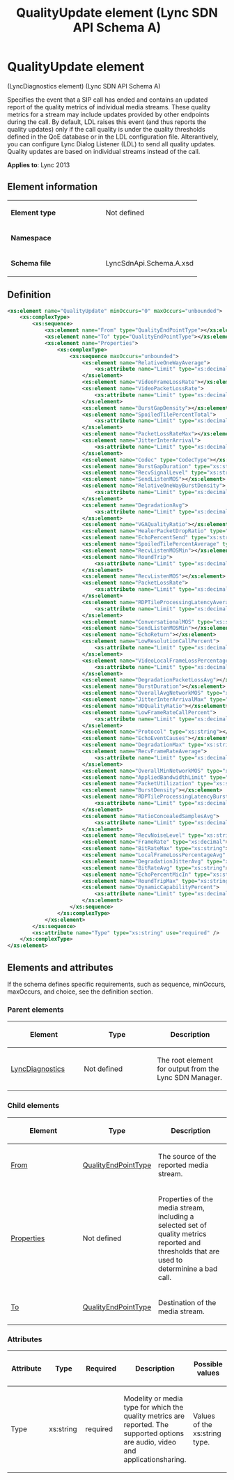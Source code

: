 ﻿---
title: QualityUpdate element  (Lync SDN API Schema A)
TOCTitle: QualityUpdate element
ms:assetid: 4948a34e-0ffe-2282-2e77-010f3db136db
ms:mtpsurl: https://msdn.microsoft.com/en-us/library/Dn439275(v=office.15)
ms:contentKeyID: 57261011
ms.date: 07/24/2014
mtps_version: v=office.15
dev_langs:
- xml
---

# QualityUpdate element 

(LyncDiagnostics element) (Lync SDN API Schema A)

Specifies the event that a SIP call has ended and contains an updated report of the quality metrics of individual media streams. These quality metrics for a stream may include updates provided by other endpoints during the call. By default, LDL raises this event (and thus reports the quality updates) only if the call quality is under the quality thresholds defined in the QoE database or in the LDL configuration file. Alterantively, you can configure Lync Dialog Listener (LDL) to send all quality updates. Quality updates are based on individual streams instead of the call.


**Applies to**: Lync 2013

## Element information

<table>
<colgroup>
<col style="width: 50%" />
<col style="width: 50%" />
</colgroup>
<tbody>
<tr class="odd">
<td><p><strong>Element type</strong></p></td>
<td><p>Not defined</p></td>
</tr>
<tr class="even">
<td><p><strong>Namespace</strong></p></td>
<td><p></p></td>
</tr>
<tr class="odd">
<td><p><strong>Schema file</strong></p></td>
<td><p>LyncSdnApi.Schema.A.xsd</p></td>
</tr>
</tbody>
</table>


## Definition

``` xml
<xs:element name="QualityUpdate" minOccurs="0" maxOccurs="unbounded">
    <xs:complexType>
        <xs:sequence>
            <xs:element name="From" type="QualityEndPointType"></xs:element>
            <xs:element name="To" type="QualityEndPointType"></xs:element>
            <xs:element name="Properties">
                <xs:complexType>
                    <xs:sequence maxOccurs="unbounded">
                        <xs:element name="RelativeOneWayAverage">
                            <xs:attribute name="Limit" type="xs:decimal" use="optional" />
                        </xs:element>
                        <xs:element name="VideoFrameLossRate"></xs:element>
                        <xs:element name="VideoPacketLossRate">
                            <xs:attribute name="Limit" type="xs:decimal" use="optional" />
                        </xs:element>
                        <xs:element name="BurstGapDensity"></xs:element>
                        <xs:element name="SpoiledTilePercentTotal">
                            <xs:attribute name="Limit" type="xs:decimal" use="optional" />
                        </xs:element>
                        <xs:element name="PacketLossRateMax"></xs:element>
                        <xs:element name="JitterInterArrival">
                            <xs:attribute name="Limit" type="xs:decimal" use="optional" />
                        </xs:element>
                        <xs:element name="Codec" type="CodecType"></xs:element>
                        <xs:element name="BurstGapDuration" type="xs:string"></xs:element>
                        <xs:element name="RecvSignalLevel" type="xs:string"></xs:element>
                        <xs:element name="SendListenMOS"></xs:element>
                        <xs:element name="RelativeOneWayBurstDensity">
                            <xs:attribute name="Limit" type="xs:decimal" use="optional" />
                        </xs:element>
                        <xs:element name="DegradationAvg">
                            <xs:attribute name="Limit" type="xs:decimal" use="optional" />
                        </xs:element>
                        <xs:element name="VGAQualityRatio"></xs:element>
                        <xs:element name="HealerPacketDropRatio" type="xs:string"></xs:element>
                        <xs:element name="EchoPercentSend" type="xs:string"></xs:element>
                        <xs:element name="SpoiledTilePercentAverage" type="xs:decimal"></xs:element>
                        <xs:element name="RecvListenMOSMin"></xs:element>
                        <xs:element name="RoundTrip">
                            <xs:attribute name="Limit" type="xs:decimal" use="optional" />
                        </xs:element>
                        <xs:element name="RecvListenMOS"></xs:element>
                        <xs:element name="PacketLossRate">
                            <xs:attribute name="Limit" type="xs:decimal" use="optional" />
                        </xs:element>
                        <xs:element name="RDPTileProcessingLatencyAverage">
                            <xs:attribute name="Limit" type="xs:decimal" use="optional" />
                        </xs:element>
                        <xs:element name="ConversationalMOS" type="xs:string"></xs:element>
                        <xs:element name="SendListenMOSMin"></xs:element>
                        <xs:element name="EchoReturn"></xs:element>
                        <xs:element name="LowResolutionCallPercent">
                            <xs:attribute name="Limit" type="xs:decimal" use="optional" />
                        </xs:element>
                        <xs:element name="VideoLocalFrameLossPercentageAvg">
                            <xs:attribute name="Limit" type="xs:decimal" use="optional" />
                        </xs:element>
                        <xs:element name="DegradationPacketLossAvg"></xs:element>
                        <xs:element name="BurstDuration"></xs:element>
                        <xs:element name="OverallAvgNetworkMOS" type="xs:string"></xs:element>
                        <xs:element name="JitterInterArrivalMax" type="xs:string"></xs:element>
                        <xs:element name="HDQualityRatio"></xs:element>
                        <xs:element name="LowFrameRateCallPercent">
                            <xs:attribute name="Limit" type="xs:decimal" use="optional" />
                        </xs:element>
                        <xs:element name="Protocol" type="xs:string"></xs:element>
                        <xs:element name="EchoEventCauses"></xs:element>
                        <xs:element name="DegradationMax" type="xs:string"></xs:element>
                        <xs:element name="RecvFrameRateAverage">
                            <xs:attribute name="Limit" type="xs:decimal" use="optional" />
                        </xs:element>
                        <xs:element name="OverallMinNetworkMOS" type="xs:string"></xs:element>
                        <xs:element name="AppliedBandwidthLimit" type="xs:unsignedInt" minOccurs="0"></xs:element>
                        <xs:element name="PacketUtilization" type="xs:string"></xs:element>
                        <xs:element name="BurstDensity"></xs:element>
                        <xs:element name="RDPTileProcessingLatencyBurstDensity">
                            <xs:attribute name="Limit" type="xs:decimal" use="optional" />
                        </xs:element>
                        <xs:element name="RatioConcealedSamplesAvg">
                            <xs:attribute name="Limit" type="xs:decimal" use="optional" />
                        </xs:element>
                        <xs:element name="RecvNoiseLevel" type="xs:string"></xs:element>
                        <xs:element name="FrameRate" type="xs:decimal"></xs:element>
                        <xs:element name="BitRateMax" type="xs:string"></xs:element>
                        <xs:element name="LocalFrameLossPercentageAvg" type="xs:string"></xs:element>
                        <xs:element name="DegradationJitterAvg" type="xs:string"></xs:element>
                        <xs:element name="BitRateAvg" type="xs:string"></xs:element>
                        <xs:element name="EchoPercentMicIn" type="xs:string"></xs:element>
                        <xs:element name="RoundTripMax" type="xs:string"></xs:element>
                        <xs:element name="DynamicCapabilityPercent">
                            <xs:attribute name="Limit" type="xs:decimal" use="optional" />
                        </xs:element>
                    </xs:sequence>
                </xs:complexType>
            </xs:element>
        </xs:sequence>
        <xs:attribute name="Type" type="xs:string" use="required" />
    </xs:complexType>
</xs:element>
```

## Elements and attributes

If the schema defines specific requirements, such as sequence, minOccurs, maxOccurs, and choice, see the definition section.

### Parent elements

<table>
<colgroup>
<col style="width: 33%" />
<col style="width: 33%" />
<col style="width: 33%" />
</colgroup>
<thead>
<tr class="header">
<th><p>Element</p></th>
<th><p>Type</p></th>
<th><p>Description</p></th>
</tr>
</thead>
<tbody>
<tr class="odd">
<td><p><a href="lyncdiagnostics-element-lync-sdn-api-schema-a.md">LyncDiagnostics</a></p></td>
<td><p>Not defined</p></td>
<td><p>The root element for output from the Lync SDN Manager.</p></td>
</tr>
</tbody>
</table>


### Child elements

<table>
<colgroup>
<col style="width: 33%" />
<col style="width: 33%" />
<col style="width: 33%" />
</colgroup>
<thead>
<tr class="header">
<th><p>Element</p></th>
<th><p>Type</p></th>
<th><p>Description</p></th>
</tr>
</thead>
<tbody>
<tr class="odd">
<td><p><a href="from-element-qualityupdate-element-sdn-api-schema-a.md">From</a></p></td>
<td><p><a href="qualityendpointtype-complextype-lync-sdn-api-schema-a.md">QualityEndPointType</a></p></td>
<td><p>The source of the reported media stream.</p></td>
</tr>
<tr class="even">
<td><p><a href="properties-element-qualityupdate-element-sdn-api-schema-a.md">Properties</a></p></td>
<td><p>Not defined</p></td>
<td><p>Properties of the media stream, including a selected set of quality metrics reported and thresholds that are used to determinine a bad call.</p></td>
</tr>
<tr class="odd">
<td><p><a href="to-element-qualityupdate-element-sdn-api-schema-a.md">To</a></p></td>
<td><p><a href="qualityendpointtype-complextype-lync-sdn-api-schema-a.md">QualityEndPointType</a></p></td>
<td><p>Destination of the media stream.</p></td>
</tr>
</tbody>
</table>


### Attributes

<table>
<colgroup>
<col style="width: 20%" />
<col style="width: 20%" />
<col style="width: 20%" />
<col style="width: 20%" />
<col style="width: 20%" />
</colgroup>
<thead>
<tr class="header">
<th><p>Attribute</p></th>
<th><p>Type</p></th>
<th><p>Required</p></th>
<th><p>Description</p></th>
<th><p>Possible values</p></th>
</tr>
</thead>
<tbody>
<tr class="odd">
<td><p>Type</p></td>
<td><p>xs:string</p></td>
<td><p>required</p></td>
<td><p>Modelity or media type for which the quality metrics are reported. The supported options are audio, video and applicationsharing.</p></td>
<td><p>Values of the xs:string type.</p></td>
</tr>
</tbody>
</table>

